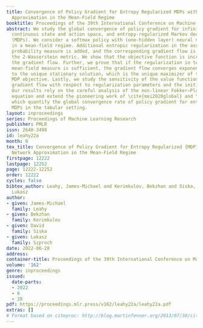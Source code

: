 ```yaml
---
title: Convergence of Policy Gradient for Entropy Regularized MDPs with Neural Network
  Approximation in the Mean-Field Regime
booktitle: Proceedings of the 39th International Conference on Machine Learning
abstract: We study the global convergence of policy gradient for infinite-horizon,
  continuous state and action space, and entropy-regularized Markov decision processes
  (MDPs). We consider a softmax policy with (one-hidden layer) neural network approximation
  in a mean-field regime. Additional entropic regularization in the associated mean-field
  probability measure is added, and the corresponding gradient flow is studied in
  the 2-Wasserstein metric. We show that the objective function is increasing along
  the gradient flow. Further, we prove that if the regularization in terms of the
  mean-field measure is sufficient, the gradient flow converges exponentially fast
  to the unique stationary solution, which is the unique maximizer of the regularized
  MDP objective. Lastly, we study the sensitivity of the value function along the
  gradient flow with respect to regularization parameters and the initial condition.
  Our results rely on the careful analysis of the non-linear Fokker–Planck–Kolmogorov
  equation and extend the pioneering work of \cite{mei2020global} and \cite{agarwal2020optimality},
  which quantify the global convergence rate of policy gradient for entropy-regularized
  MDPs in the tabular setting.
layout: inproceedings
series: Proceedings of Machine Learning Research
publisher: PMLR
issn: 2640-3498
id: leahy22a
month: 0
tex_title: Convergence of Policy Gradient for Entropy Regularized {MDP}s with Neural
  Network Approximation in the Mean-Field Regime
firstpage: 12222
lastpage: 12252
page: 12222-12252
order: 12222
cycles: false
bibtex_author: Leahy, James-Michael and Kerimkulov, Bekzhan and Siska, David and Szpruch,
  Lukasz
author:
- given: James-Michael
  family: Leahy
- given: Bekzhan
  family: Kerimkulov
- given: David
  family: Siska
- given: Lukasz
  family: Szpruch
date: 2022-06-28
address:
container-title: Proceedings of the 39th International Conference on Machine Learning
volume: '162'
genre: inproceedings
issued:
  date-parts:
  - 2022
  - 6
  - 28
pdf: https://proceedings.mlr.press/v162/leahy22a/leahy22a.pdf
extras: []
# Format based on citeproc: http://blog.martinfenner.org/2013/07/30/citeproc-yaml-for-bibliographies/
---
```

